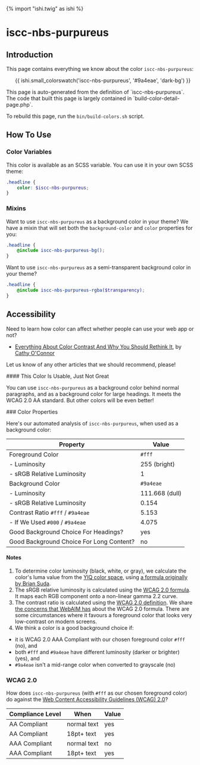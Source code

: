 {% import "ishi.twig" as ishi %}
# iscc-nbs-purpureus

## Introduction

This page contains everything we know about the color `iscc-nbs-purpureus`:

<div class="grid">
    <div class="cell">
        <div class="swatch">
            <ul>
                {{ ishi.small_colorswatch('iscc-nbs-purpureus', '#9a4eae', 'dark-bg') }}
            </ul>
        </div>
    </div>
</div>

<div class="callout attention" markdown="1">
This page is auto-generated from the definition of `iscc-nbs-purpureus`. The code that built this page is largely contained in `build-color-detail-page.php`.

To rebuild this page, run the `bin/build-colors.sh` script.
</div>

## How To Use

### Color Variables

This color is available as an SCSS variable. You can use it in your own SCSS theme:

```scss
.headline {
    color: $iscc-nbs-purpureus;
}
```

### Mixins

Want to use `iscc-nbs-purpureus` as a background color in your theme? We have a mixin that will set both the `background-color` and `color` properties for you:

```scss
.headline {
    @include iscc-nbs-purpureus-bg();
}
```

Want to use `iscc-nbs-purpureus` as a semi-transparent background color in your theme?

```scss
.headline {
    @include iscc-nbs-purpureus-rgba($transparency);
}
```

## Accessibility

Need to learn how color can affect whether people can use your web app or not?

* [Everything About Color Contrast And Why You Should Rethink It](https://www.smashingmagazine.com/2014/10/color-contrast-tips-and-tools-for-accessibility/), by [Cathy O'Connor](http://www.twitter.com/cagocon)

Let us know of any other articles that we should recommend, please!
<div class="callout warning" markdown="1">
#### This Color Is Usable, Just Not Great

You can use `iscc-nbs-purpureus` as a background color behind normal paragraphs, and as a background color for large headings. It meets the WCAG 2.0 AA standard. But other colors will be even better!
</div>
### Color Properties

Here's our automated analysis of `iscc-nbs-purpureus`, when used as a background color:

Property | Value
---------|------
Foreground Color | `#fff`
- Luminosity | 255 (bright)
- sRGB Relative Luminosity | 1
Background Color | `#9a4eae`
- Luminosity | 111.668 (dull)
- sRGB Relative Luminosity | 0.154
Contrast Ratio `#fff` / `#9a4eae` | 5.153
- If We Used `#000` / `#9a4eae` | 4.075
Good Background Choice For Headings? | yes
Good Background Choice For Long Content? | no

#### Notes

1. To determine color luminosity (black, white, or gray), we calculate the color's luma value from the [YIQ color space](https://en.wikipedia.org/wiki/YIQ), using [a formula originally by Brian Suda](https://24ways.org/2010/calculating-color-contrast/).
1. The sRGB relative luminosity is calculated using the [WCAG 2.0 formula](https://www.w3.org/TR/WCAG20/#relativeluminancedef). It maps each RGB component onto a non-linear gamma 2.2 curve.
1. The contrast ratio is calculated using the [WCAG 2.0 definition](https://www.w3.org/TR/2008/REC-WCAG20-20081211/#contrast-ratiodef). We share [the concerns that WebAIM has](http://webaim.org/blog/wcag-2-1-feedback/) about the WCAG 2.0 formula. There are some circumstances where it favours a foreground color that looks very low-contrast on modern screens.
1. We think a color is a good background choice if:
  - it is WCAG 2.0 AAA Compliant with our chosen foreground color `#fff` (no), and
  - both `#fff` and `#9a4eae` have different luminosity (darker or brighter) (yes), and
  - `#9a4eae` isn't a mid-range color when converted to grayscale (no)

### WCAG 2.0

How does `iscc-nbs-purpureus` (with `#fff` as our chosen foreground color) do against the [Web Content Accessibility Guidelines (WCAG) 2.0](https://www.w3.org/TR/WCAG20/)?

Compliance Level | When | Value
-----------------|------|------
AA Compliant | normal text | yes
AA Compliant | 18pt+ text | yes
AAA Compliant | normal text | no
AAA Compliant | 18pt+ text | yes